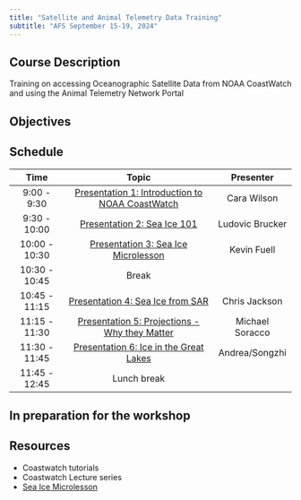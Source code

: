 ```yaml
---
title: "Satellite and Animal Telemetry Data Training"
subtitle: "AFS September 15-19, 2024"
---
```



## Course Description
Training on accessing Oceanographic Satellite Data from NOAA CoastWatch
and using the Animal Telemetry Network Portal
 
## Objectives
 
## Schedule

| Time          | Topic                                                                         | Presenter                    |
|:-------------:|:-----------------------------------------------------------------------------:|:----------------------------:|
| 9:00 - 9:30   | [Presentation 1: Introduction to NOAA CoastWatch](presentation1.qmd)               | Cara Wilson           | 
| 9:30 - 10:00  | [Presentation 2: Sea Ice 101](presentation2.qmd)                                   | Ludovic Brucker       |
| 10:00 - 10:30 | [Presentation 3: Sea Ice Microlesson](presentation3.qmd)                           | Kevin Fuell           |
| 10:30 - 10:45 | Break                                                                              |                       |
| 10:45 - 11:15 | [Presentation 4: Sea Ice from SAR](presentation4.qmd)                              | Chris Jackson         |
| 11:15 - 11:30 | [Presentation 5: Projections - Why they Matter](presentation5.qmd)                 | Michael Soracco       |
| 11:30 - 11:45 | [Presentation 6: Ice in the Great Lakes](presentation6.qmd)                        |  Andrea/Songzhi       |
| 11:45 - 12:45 | Lunch break                                                                        |                       |  




## In preparation for the workshop

## Resources
- Coastwatch tutorials
- Coastwatch Lecture series
- [Sea Ice Microlesson](https://weather.ndc.nasa.gov/sport/training/articles/20220803_JPSS-Sea-Ice-Microlesson/content/#/)
